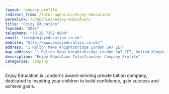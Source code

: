 ```yaml
---
layout: company_profile
redirect_from: /tutor-agencies/enjoy-education/
permalink: /companies/enjoy-education/
title: "Enjoy Education"
founded: "2005"
telephone: "(0)20 7352 8800"
email: "info@enjoyeducation.co.uk"
website: "http://www.enjoyeducation.co.uk/"
address: "1 Relton Mews Knightsbridge London SW7 1ET"
map_address: "1 Relton Mews Knightsbridge London SW7 1ET, United Kingdom"
description: "Enjoy Education TutorCruncher Company Profile"
categories: company
---
```

Enjoy Education is London's award-winning private tuition company, dedicated to inspiring your children to build
confidence, gain success and achieve goals.
